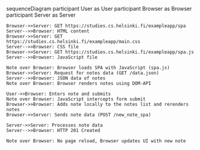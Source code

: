 sequenceDiagram
    participant User as User
    participant Browser as Browser
    participant Server as Server

    Browser->>Server: GET https://studies.cs.helsinki.fi/exampleapp/spa
    Server-->>Browser: HTML content
    Browser->>Server: GET https://studies.cs.helsinki.fi/exampleapp/main.css
    Server-->>Browser: CSS file
    Browser->>Server: GET https://studies.cs.helsinki.fi/exampleapp/spa.js
    Server-->>Browser: JavaScript file

    Note over Browser: Browser loads SPA with JavaScript (spa.js)
    Browser->>Server: Request for notes data (GET /data.json)
    Server-->>Browser: JSON data of notes
    Note over Browser: Browser renders notes using DOM-API

    User->>Browser: Enters note and submits
    Note over Browser: JavaScript intercepts form submit
    Browser->>Browser: Adds note locally to the notes list and rerenders notes
    Browser->>Server: Sends note data (POST /new_note_spa)

    Server->>Server: Processes note data
    Server-->>Browser: HTTP 201 Created

    Note over Browser: No page reload, Browser updates UI with new note

